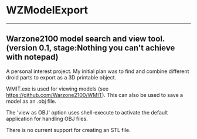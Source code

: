 # WZModelExport
----------
Warzone2100 model search and view tool.  (version 0.1, stage:Nothing you can't achieve with notepad)
----------
A personal interest project.  My initial plan was to find and combine different droid parts to export as a 3D printable object.

WMIT.exe is used for viewing models (see https://github.com/Warzone2100/WMIT).  This can also be used to save a model as an .obj file.

The 'view as OBJ' option uses shell-execute to activate the default application for handling OBJ files.

There is no current support for creating an STL file.

